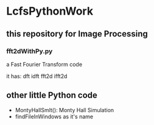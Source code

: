 # LcfsPythonWork

## this repository for Image Processing

### fft2dWithPy.py

a Fast Fourier Transform code 

it has: dft idft fft2d ifft2d



## other little Python code

- MontyHallSmlt():  Monty Hall Simulation
- findFileInWindows as it's name

